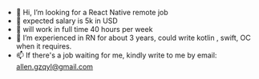 - 👋 Hi, I’m looking for a React Native remote job
- 👀 expected salary is 5k in USD
- 🌱 will work in full time 40 hours per week
- 💞️ I’m experienced in RN for about 3 years, could write kotlin , swift, OC when it requires.
- 📫 If there's a job waiting for me, kindly write to me by email: allen.gzqyl@gmail.com

<!---
gzqyl/gzqyl is a ✨ special ✨ repository because its `README.md` (this file) appears on your GitHub profile.
You can click the Preview link to take a look at your changes.
--->
